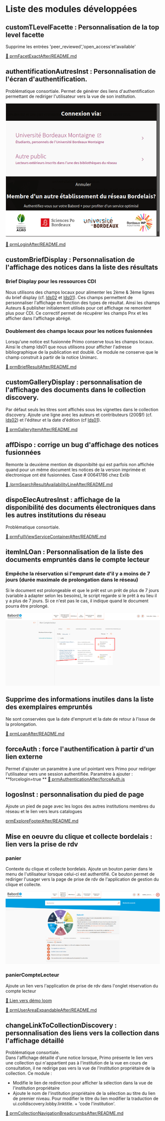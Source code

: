 # Liste des modules développées

## customTLevelFacette : Personnalisation de la top level facette
Supprime les entrées 'peer_reviewed','open_access'et'available'  

[:link: prmFacetExactAfter/README.md](prmFacetExactAfter/README.md)

## authentificationAutresInst : Personnalisation de l'écran d'authentification.
Problématique consortiale. 
Permet de générer des liens d'authentification permettant de rediriger l'utilisateur vers la vue de son institution.

![Écran d'authentification](prmLoginAfter/auth.png)  

[:link: prmLoginAfter/README.md](prmLoginAfter/README.md) 
 
## customBriefDisplay : Personnalisation de l'affichage des notices dans la liste des résultats

### Brief Display pour les ressources CDI
Nous utilisons des champs locaux pour alimenter les 2ème & 3ème lignes du brief display (cf. [lds02](https://rebub-sgbm.frama.wiki/primo:personnalisations_reseau#displaylds02) et [lds01](https://rebub-sgbm.frama.wiki/primo:personnalisations_reseau#displaylds02)). Ces champs permettent de personnaliser l'affichage en fonction des types de résultat. Ainsi les champs Auteurs & publisher initialement utilisés pour cet affichage ne remontent plus pour CDI. Ce correctif permet de récupérer les champs Pnx et les afficher dans l'affichage abrégé.

### Doublement des champs locaux pour les notices fusionnées
Lorsqu'une notice est fusionnée Primo conserve tous les champs locaux. Ainsi le champ lds01 que nous utilisons pour afficher l'adresse bibliographique de la publication est doublé. Ce module ne conserve que le champ construit à partir de la notice Unimarc.

[:link: prmBriefResultAfter/README.md](prmBriefResultAfter/README.md)

## customGalleryDisplay : personnalisation de l'affichage des documents dans le collection discovery.
  
Par défaut seuls les titres sont affichés sous les vignettes dans le collection discovery. Ajoute une ligne avec les auteurs et contributeurs (200$f) (cf. [lds02](https://rebub-sgbm.frama.wiki/primo:personnalisations_reseau#displaylds02)) et l'éditeur et la date d'édition (cf [lds01](https://rebub-sgbm.frama.wiki/primo:personnalisations_reseau#displaylds02)).

[:link: prmGalleryItemAfter/README.md](prmGalleryItemAfter/README.md)

## affDispo : corrige un bug d'affichage des notices fusionnées
Remonte la deuxième mention de disponibilté qui est parfois non affichée quand pour un même document les notices de la version imprimée et électronique ont été fusionnées. 
Case # 00641786 chez Exlib

[:link: /prmSearchResultAvailabilityLineAfter/README.md](prmSearchResultAvailabilityLineAfter/README.md)

## dispoElecAutresInst : affichage de la disponibilité des documents électroniques dans les autres institutions du réseau

Problématique consortiale. 

[:link: prmFullViewServiceContainerAfter/README.md](prmFullViewServiceContainerAfter/README.md)

## itemInLOan : Personnalisation de la liste des documents empruntés dans le compte lecteur

### Empêche la réservation si l'emprunt date d'il y a moins de 7 jours (durée maximale de prolongation dans le réseau)
Si le document est prolongeable et que le prêt est un prêt de plus de 7 jours (variable à adapter selon les besoins), le script regarde si le prêt à eu lieu il y a plus de 7 jours. Si ce n'est pas le cas, il indique quand le document pourra être prolongé.

![Liste des prêts : compte lecteur](prmLoanAfter/readme_img1.png)

## Supprime des informations inutiles dans la liste des exemplaires empruntés
Ne sont conservées que la date d'emprunt et la date de retour à l'issue de la prolongation.

[:link: prmLoanAfter/README.md](prmLoanAfter/README.md)

## forceAuth : force l'authentification à partir d'un lien externe  
Permet d'ajouter un paramètre à une url pointant vers Primo pour rediriger l'utilisateur vers une session authentifiée.
Paramètre à ajouter : **forcelogin=true **
[:link: prmAuthenticationAfter/forceAuth.js](prmAuthenticationAfter/forceAuth.js)

## logosInst : personnalisation du pied de page
Ajoute un pied de page avec les logos des autres institutions membres du réseau et le lien vers leurs catalogues

[prmExploreFooterAfter/README.md](prmExploreFooterAfter/README.md)

## Mise en oeuvre du clique et collecte bordelais : lien vers la prise de rdv

### panier
Contexte du clique et collecte bordelais.
Ajoute un bouton panier dans le menu de l'utilisateur lorsque celui-ci est authentifié. Ce bouton permet de rediriger l'usager vers la page de prise de rdv de l'application de gestion du clique et collecte.

![Bouton panier](prmUserAreaExpandableAfter/Panier-Babord_Page-accueil-Babord.png) 

### panierCompteLecteur
Ajoute un  lien vers l'application de prise de rdv dans l'onglet réservation du compte lecteur

[:movie_camera: Lien vers démo loom](https://www.loom.com/share/9a466ce8887846d4aa1b606c1d2cccc9)

[:link: prmUserAreaExpandableAfter/README.md](prmUserAreaExpandableAfter/README.md)

## changeLinkToCollectionDiscovery : personnalisation des liens vers la collection dans l'affichage détaillé

Problématique consortiale.  
Dans l'affichage détaillé d'une notice lorsque, Primo présente le lien vers une collection qui n'appartient pas à l'institution de la vue en cours de consultation, il ne redirige pas vers la vue de l'institution propriétaire de la collection.
Ce module : 
  - Modifie le lien de redirection pour afficher la sélection dans la vue de l'institution propriétaire
  - Ajoute le nom de l'institution propriétaire de la sélection au titre du lien de premier niveau. Pour modifier le titre du lien modifier la traduction de ui.colldiscovery.lobby.linktitle. + 'code l'institution'.


[:link: prmCollectionNavigationBreadcrumbsAfter/README.md](prmCollectionNavigationBreadcrumbsAfter/README.md)

